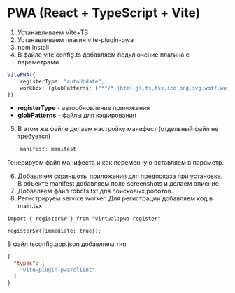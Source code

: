 # PWA (React + TypeScript + Vite)

1) Устанавливаем Vite+TS
2) Устанавливаем плагин vite-plugin-pwa
3) npm install
4) В файле vite.config.ts добавляем подключение плагина с параметрами

```typescript
VitePWA({
    registerType: "autoUpdate",
    workbox: {globPatterns: ["**/*.{html,js,ts,tsx,ico,png,svg,woff,woff2}"]}
})
```

* **registerType** - автообновление приложения
* **globPatterns** - файлы для кэширования

5) В этом же файле делаем настройку манифест (отдельный файл не требуется)

```typescript
    manifest: manifest
```

Генерируем файл манифеста и как переменную вставляем в параметр.

6) Добавляем скриншоты приложения для предпоказа при установке.
   В объекте manifest добавляем поле screenshots и делаем описние.
7) Добавляем файл robots.txt для поисковых роботов.
8) Регистрируем service worker.
Для регистрации добавляем код в main.tsx
```tsx
import { registerSW } from "virtual:pwa-register"

registerSW({immediate: true});
```
В файл tsconfig.app.json добавляем тип
```json
{
  "types": [
    "vite-plugin-pwa/client"
  ]
}
```